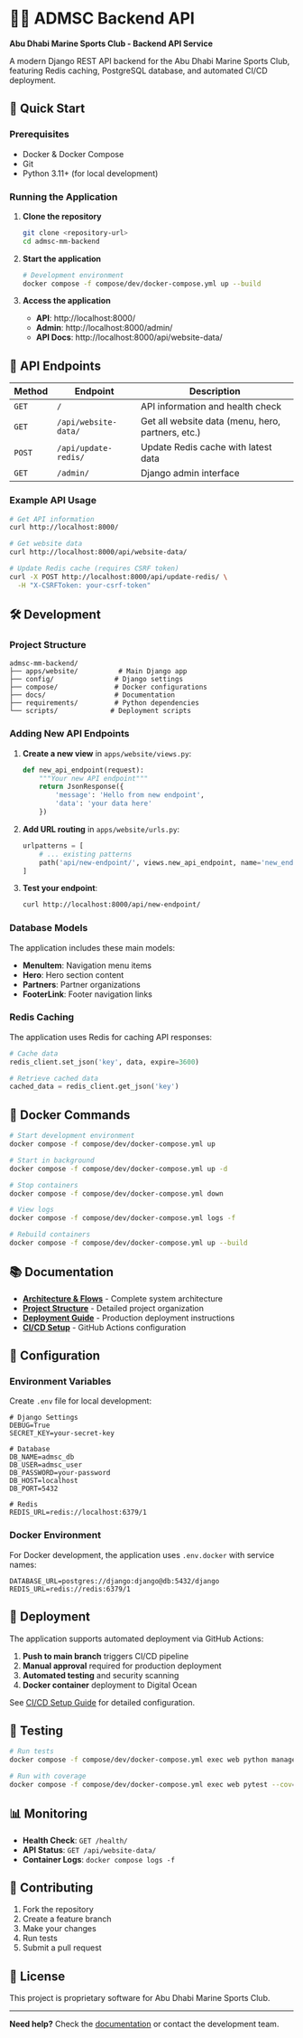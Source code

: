 # 🏊‍♂️ ADMSC Backend API

**Abu Dhabi Marine Sports Club - Backend API Service**

A modern Django REST API backend for the Abu Dhabi Marine Sports Club, featuring Redis caching, PostgreSQL database, and automated CI/CD deployment.

## 🚀 Quick Start

### Prerequisites

- Docker & Docker Compose
- Git
- Python 3.11+ (for local development)

### Running the Application

1. **Clone the repository**
   ```bash
   git clone <repository-url>
   cd admsc-mm-backend
   ```

2. **Start the application**
   ```bash
   # Development environment
   docker compose -f compose/dev/docker-compose.yml up --build
   ```

3. **Access the application**
   - **API**: http://localhost:8000/
   - **Admin**: http://localhost:8000/admin/
   - **API Docs**: http://localhost:8000/api/website-data/

## 📡 API Endpoints

| Method | Endpoint | Description |
|--------|----------|-------------|
| `GET` | `/` | API information and health check |
| `GET` | `/api/website-data/` | Get all website data (menu, hero, partners, etc.) |
| `POST` | `/api/update-redis/` | Update Redis cache with latest data |
| `GET` | `/admin/` | Django admin interface |

### Example API Usage

```bash
# Get API information
curl http://localhost:8000/

# Get website data
curl http://localhost:8000/api/website-data/

# Update Redis cache (requires CSRF token)
curl -X POST http://localhost:8000/api/update-redis/ \
  -H "X-CSRFToken: your-csrf-token"
```

## 🛠️ Development

### Project Structure

```
admsc-mm-backend/
├── apps/website/          # Main Django app
├── config/               # Django settings
├── compose/              # Docker configurations
├── docs/                 # Documentation
├── requirements/         # Python dependencies
└── scripts/             # Deployment scripts
```

### Adding New API Endpoints

1. **Create a new view** in `apps/website/views.py`:
   ```python
   def new_api_endpoint(request):
       """Your new API endpoint"""
       return JsonResponse({
           'message': 'Hello from new endpoint',
           'data': 'your data here'
       })
   ```

2. **Add URL routing** in `apps/website/urls.py`:
   ```python
   urlpatterns = [
       # ... existing patterns
       path('api/new-endpoint/', views.new_api_endpoint, name='new_endpoint'),
   ]
   ```

3. **Test your endpoint**:
   ```bash
   curl http://localhost:8000/api/new-endpoint/
   ```

### Database Models

The application includes these main models:

- **MenuItem**: Navigation menu items
- **Hero**: Hero section content
- **Partners**: Partner organizations
- **FooterLink**: Footer navigation links

### Redis Caching

The application uses Redis for caching API responses:

```python
# Cache data
redis_client.set_json('key', data, expire=3600)

# Retrieve cached data
cached_data = redis_client.get_json('key')
```

## 🐳 Docker Commands

```bash
# Start development environment
docker compose -f compose/dev/docker-compose.yml up

# Start in background
docker compose -f compose/dev/docker-compose.yml up -d

# Stop containers
docker compose -f compose/dev/docker-compose.yml down

# View logs
docker compose -f compose/dev/docker-compose.yml logs -f

# Rebuild containers
docker compose -f compose/dev/docker-compose.yml up --build
```

## 📚 Documentation

- **[Architecture & Flows](docs/ARCHITECTURE_AND_FLOWS.md)** - Complete system architecture
- **[Project Structure](docs/PROJECT_STRUCTURE.md)** - Detailed project organization
- **[Deployment Guide](docs/DEPLOYMENT.md)** - Production deployment instructions
- **[CI/CD Setup](docs/CICD_SETUP_GUIDE.md)** - GitHub Actions configuration

## 🔧 Configuration

### Environment Variables

Create `.env` file for local development:

```env
# Django Settings
DEBUG=True
SECRET_KEY=your-secret-key

# Database
DB_NAME=admsc_db
DB_USER=admsc_user
DB_PASSWORD=your-password
DB_HOST=localhost
DB_PORT=5432

# Redis
REDIS_URL=redis://localhost:6379/1
```

### Docker Environment

For Docker development, the application uses `.env.docker` with service names:

```env
DATABASE_URL=postgres://django:django@db:5432/django
REDIS_URL=redis://redis:6379/1
```

## 🚀 Deployment

The application supports automated deployment via GitHub Actions:

1. **Push to main branch** triggers CI/CD pipeline
2. **Manual approval** required for production deployment
3. **Automated testing** and security scanning
4. **Docker container** deployment to Digital Ocean

See [CI/CD Setup Guide](docs/CICD_SETUP_GUIDE.md) for detailed configuration.

## 🧪 Testing

```bash
# Run tests
docker compose -f compose/dev/docker-compose.yml exec web python manage.py test

# Run with coverage
docker compose -f compose/dev/docker-compose.yml exec web pytest --cov=apps
```

## 📊 Monitoring

- **Health Check**: `GET /health/`
- **API Status**: `GET /api/website-data/`
- **Container Logs**: `docker compose logs -f`

## 🤝 Contributing

1. Fork the repository
2. Create a feature branch
3. Make your changes
4. Run tests
5. Submit a pull request

## 📄 License

This project is proprietary software for Abu Dhabi Marine Sports Club.

---

**Need help?** Check the [documentation](docs/) or contact the development team.
